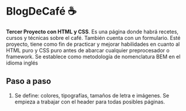 # BlogDeCafé :coffee:

**Tercer Proyecto con HTML y CSS**. Es una página donde habrá recetes, cursos y técnicas sobre el café. También cuenta con un formulario. Esté proyecto, tiene como fin de practicar y mejorar habilidades en cuanto al HTML puro y CSS puro antes de abarcar cualquier preprocesador o framework. Se establece como metodología de nomenclatura BEM en el idioma inglés

## Paso a paso
1. Se define: colores, tipografías, tamaños de letra e imágenes. Se empieza a trabajar con el header para todas posibles páginas.